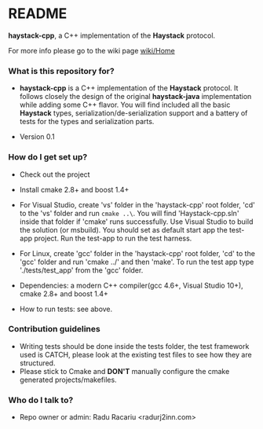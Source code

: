 # README #

**haystack-cpp**, a C++ implementation of the **Haystack** protocol.

For more info please go to the wiki page [wiki/Home](https://bitbucket.org/jasondbriggs/haystack-cpp/wiki/Home)

### What is this repository for? ###

* **haystack-cpp** is a C++ implementation of the **Haystack** protocol. It follows closely the design of the original **haystack-java** implementation while adding some C++ flavor.
You will find included all the basic **Haystack** types, serialization/de-serialization support and a battery of tests for the types and serialization parts.

* Version 0.1

### How do I get set up? ###

* Check out the project
* Install cmake 2.8+ and boost 1.4+
* For Visual Studio, create 'vs' folder in the 'haystack-cpp' root folder, 'cd' to the 'vs' folder and run `cmake ..\`. You will find 'Haystack-cpp.sln' inside that folder if 'cmake' runs successfully. Use Visual Studio to build the solution (or msbuild). You should set as default start app the test-app project. Run the test-app to run the test harness.
* For Linux, create 'gcc' folder in the 'haystack-cpp' root folder, 'cd' to the 'gcc' folder and run 
'cmake ../' and then 'make'. To run the test app type './tests/test_app' from the 'gcc' folder.

* Dependencies: a modern C++ compiler(gcc 4.6+, Visual Studio 10+), cmake 2.8+ and boost 1.4+
* How to run tests: see above.

### Contribution guidelines ###

* Writing tests should be done inside the tests folder, the test framework used is CATCH, please look at the existing test files to see how they are structured.
* Please stick to Cmake and **DON'T** manually configure the cmake generated projects/makefiles.

### Who do I talk to? ###

* Repo owner or admin: Radu Racariu <radur<atsign>j2inn.com>